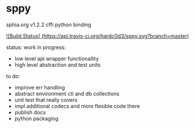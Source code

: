 # sppy
sphia.org v1.2.2 cffi python binding 

[![Build Status] (https://api.travis-ci.org/hardc0d3/sppy.svg?branch=master)](https://api.travis-ci.org/hardc0d3/sppy) 

status: work in progress:
* low level api wrapper functionallity
* high level abstraction and test units 


to do:
* improve err handling
* abstract environment ctl and db collections
* unit test that really covers 
* impl additional codecs and more flexible code there
* publish docs
* python packaging

